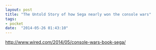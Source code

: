 ```yaml
---
layout: post
title: "The Untold Story of how Sega nearly won the console wars"
tags:
- pocket
date:  "2014-05-26 01:43:10"
---
```


http://www.wired.com/2014/05/console-wars-book-sega/


